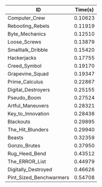 |ID|Time(s)|
|-|-|
|Computer_Crew|0.10623|
|Rebooting_Rebels|0.11919|
|Byte_Mechanics|0.12510|
|Loose_Screws|0.13879|
|Smalltalk_Dribble|0.15420|
|Hackerjacks|0.17755|
|Creed_Symbol|0.19170|
|Grapevine_Squad|0.19347|
|Prime_Calculus|0.22867|
|Digital_Destroyers|0.25155|
|Pseudo_Boom|0.27524|
|Artful_Maneuvers|0.28321|
|Key_to_Innovation|0.28438|
|Blackouts|0.29895|
|The_Hit_Blunders|0.29940|
|Beasts|0.32359|
|Gonzo_Brutes|0.37950|
|Rug_Heed_Bend|0.43512|
|The_ERROR_List|0.44979|
|Digitally_Destroyed|0.46626|
|Pint_Sized_Benchwarmers|0.54708|
